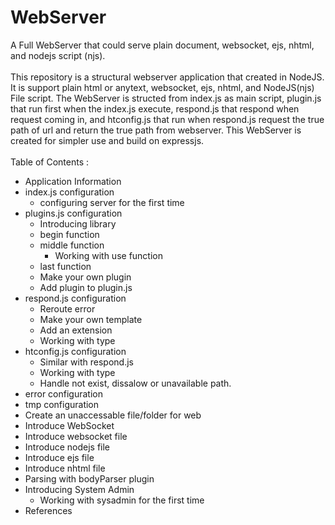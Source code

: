 # WebServer
A Full WebServer that could serve plain document, websocket, ejs, nhtml, and nodejs script (njs). <br />
<br />
  This repository is a structural webserver application that created in NodeJS. It is support plain html or anytext, websocket, ejs, nhtml, and NodeJS(njs) File script. The WebServer is structed from index.js as main script, plugin.js that run first when the index.js execute, respond.js that respond when request coming in, and htconfig.js that run when respond.js request the true path of url and return the true path from webserver. This WebServer is created for simpler use and build on expressjs. <br />
<br />
  Table of Contents :
  - Application Information
  - index.js configuration
    - configuring server for the first time
  - plugins.js configuration
    - Introducing library
    - begin function
    - middle function
      - Working with use function
    - last function
    - Make your own plugin
    - Add plugin to plugin.js
  - respond.js configuration
    - Reroute error
    - Make your own template
    - Add an extension
    - Working with type
  - htconfig.js configuration
    - Similar with respond.js
    - Working with type
    - Handle not exist, dissalow or unavailable path.
  - error configuration
  - tmp configuration
  - Create an unaccessable file/folder for web
  - Introduce WebSocket
  - Introduce websocket file
  - Introduce nodejs file
  - Introduce ejs file
  - Introduce nhtml file
  - Parsing with bodyParser plugin
  - Introducing System Admin
    - Working with sysadmin for the first time
  - References
